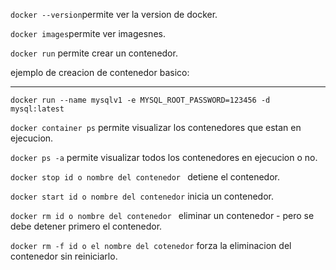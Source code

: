 
`docker --version`permite ver la version de docker. 

``docker images``permite ver imagesnes.

``docker run`` permite crear un contenedor.

ejemplo de creacion de contenedor basico:

---

```docker 
docker run --name mysqlv1 -e MYSQL_ROOT_PASSWORD=123456 -d mysql:latest
```

`docker container ps` permite visualizar los contenedores que estan en ejecucion.

`docker ps -a` permite visualizar todos los contenedores en ejecucion o no.

`docker stop id o nombre del contenedor ` detiene el contenedor.

`docker start id o nombre del contenedor` inicia un contenedor.

`docker rm id o nombre del contenedor ` eliminar un contenedor - pero se debe detener primero el contenedor.

`docker rm -f id o el nombre del cotenedor` forza la eliminacion del contenedor sin reiniciarlo.

